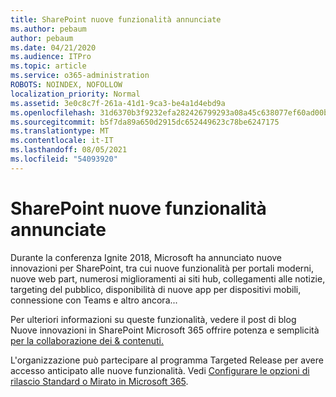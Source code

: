 ```yaml
---
title: SharePoint nuove funzionalità annunciate
ms.author: pebaum
author: pebaum
ms.date: 04/21/2020
ms.audience: ITPro
ms.topic: article
ms.service: o365-administration
ROBOTS: NOINDEX, NOFOLLOW
localization_priority: Normal
ms.assetid: 3e0c8c7f-261a-41d1-9ca3-be4a1d4ebd9a
ms.openlocfilehash: 31d6370b3f9232efa282426799293a08a45c638077ef60ad00bd11140e4c3d1e
ms.sourcegitcommit: b5f7da89a650d2915dc652449623c78be6247175
ms.translationtype: MT
ms.contentlocale: it-IT
ms.lasthandoff: 08/05/2021
ms.locfileid: "54093920"
---
```

# <a name="sharepoint-new-features-announced"></a>SharePoint nuove funzionalità annunciate

Durante la conferenza Ignite 2018, Microsoft ha annunciato nuove innovazioni per SharePoint, tra cui nuove funzionalità per portali moderni, nuove web part, numerosi miglioramenti ai siti hub, collegamenti alle notizie, targeting del pubblico, disponibilità di nuove app per dispositivi mobili, connessione con Teams e altro ancora...
  
Per ulteriori informazioni su queste funzionalità, vedere il post di blog Nuove innovazioni in SharePoint Microsoft 365 offrire potenza e semplicità [per la collaborazione dei &amp; contenuti.](https://go.microsoft.com/fwlink/?linkid=2026502)
  
L'organizzazione può partecipare al programma Targeted Release per avere accesso anticipato alle nuove funzionalità. Vedi [Configurare le opzioni di rilascio Standard o Mirato in Microsoft 365](https://docs.microsoft.com/microsoft-365/admin/manage/release-options-in-office-365).

